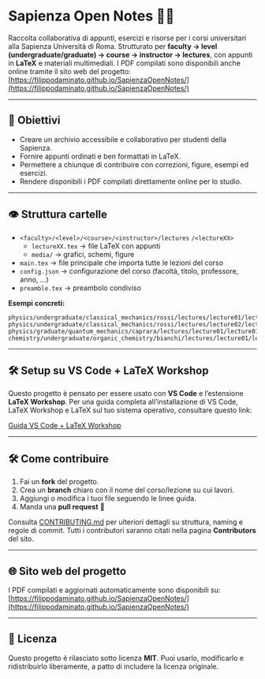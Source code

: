 # Sapienza Open Notes 📘✨

Raccolta collaborativa di appunti, esercizi e risorse per i corsi universitari alla Sapienza Università di Roma.
Strutturato per **faculty → level (undergraduate/graduate) → course → instructor → lectures**, con appunti in **LaTeX** e materiali multimediali.
I PDF compilati sono disponibili anche online tramite il sito web del progetto: [https://filippodaminato.github.io/SapienzaOpenNotes/](https://filippodaminato.github.io/SapienzaOpenNotes/)

---

## 🚀 Obiettivi

* Creare un archivio accessibile e collaborativo per studenti della Sapienza.
* Fornire appunti ordinati e ben formattati in LaTeX.
* Permettere a chiunque di contribuire con correzioni, figure, esempi ed esercizi.
* Rendere disponibili i PDF compilati direttamente online per lo studio.

---

## 👁️ Struttura cartelle
 
* `<faculty>/<level>/<course>/<instructor>/lectures`
  `/<lectureXX>`
    * `lectureXX.tex` → file LaTeX con appunti
    * `media/` → grafici, schemi, figure
* `main.tex` → file principale che importa tutte le lezioni del corso
* `config.json` → configurazione del corso (facoltà, titolo, professore, anno, ...)
* `preamble.tex` → preambolo condiviso

**Esempi concreti:**

```
physics/undergraduate/classical_mechanics/rossi/lectures/lecture01/lecture01.tex
physics/undergraduate/classical_mechanics/rossi/lectures/lecture02/lecture02.tex
physics/graduate/quantum_mechanics/caprara/lectures/lecture01/lecture01.tex
chemistry/undergraduate/organic_chemistry/bianchi/lectures/lecture01/lecture01.tex
```

---

## 🛠️ Setup su VS Code + LaTeX Workshop

Questo progetto è pensato per essere usato con **VS Code** e l’estensione **LaTeX Workshop**.
Per una guida completa all’installazione di VS Code, LaTeX Workshop e LaTeX sul tuo sistema operativo, consultare questo link:

[Guida VS Code + LaTeX Workshop](https://mathjiajia.github.io/vscode-and-latex/)

---

## 🛠️ Come contribuire

1. Fai un **fork** del progetto.
2. Crea un **branch** chiaro con il nome del corso/lezione su cui lavori.
3. Aggiungi o modifica i tuoi file seguendo le linee guida.
4. Manda una **pull request** 🚀

Consulta [CONTRIBUTING.md](CONTRIBUTING.md) per ulteriori dettagli su struttura, naming e regole di commit.
Tutti i contributori saranno citati nella pagina **Contributors** del sito.

---

## 🌐 Sito web del progetto

I PDF compilati e aggiornati automaticamente sono disponibili su:
[https://filippodaminato.github.io/SapienzaOpenNotes/](https://filippodaminato.github.io/SapienzaOpenNotes/)

---

## 📜 Licenza

Questo progetto è rilasciato sotto licenza **MIT**.
Puoi usarlo, modificarlo e ridistribuirlo liberamente, a patto di includere la licenza originale.
